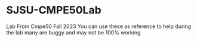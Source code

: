 # SJSU-CMPE50Lab
Lab From Cmpe50 Fall 2023
You can use these as reference to help during the lab many are buggy and may not be 100% working
